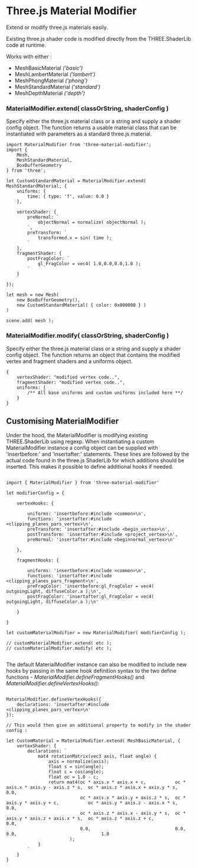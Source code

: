 
# Three.js Material Modifier

Extend or modify three.js materials easily.

Existing three.js shader code is modified directly from the THREE.ShaderLib code at runtime.

Works with either :

- MeshBasicMaterial *('basic')*
- MeshLambertMaterial *('lambert')*
- MeshPhongMaterial *('phong')*
- MeshStandardMaterial *('standard')*
- MeshDepthMaterial *('depth')*


### MaterialModifier.extend( classOrString, shaderConfig )
Specify either the three.js material class or a string and supply a shader config object.  The function returns a usable material class that can be instantiated with
parameters as a standard three.js material.

```
import MaterialModifier from 'three-material-modifier';
import {
	Mesh,
	MeshStandardMaterial,
	BoxBufferGeometry
} from 'three';

let CustomStandardMaterial = MaterialModifier.extend( MeshStandardMaterial, {
	uniforms: {
		time: { type: 'f', value: 0.0 }
	},

	vertexShader: {
		preNormal: `
			objectNormal = normalize( objectNormal );
		`,
		preTransform: `
    		transformed.x = sin( time );
    	`
	},
	fragmentShader: {
		postFragColor: `
			gl_FragColor = vec4( 1.0,0.0,0.0,1.0 );
		`
	}

});

let mesh = new Mesh(
    new BoxBufferGeometry(),
    new CustomStandardMaterial( { color: 0x000000 } )    
)

scene.add( mesh );

```

### MaterialModifier.modify( classOrString, shaderConfig )
Specify either the three.js material class or a string and supply a shader config object.  The function returns an object that contains the modified vertex and fragment shaders and a uniforms object.

```
{
	vertexShader: "modified vertex code..",
	fragmentShader: "modified vertex code..",
	uniforms: {
		/** All base uniforms and custom uniforms included here **/
	}
}
```





## Customising MaterialModifier

Under the hood, the MaterialModifier is modifying existing THREE.ShaderLib using regexp.
When instantiating a custom MaterialModifier instance a config object can be supplied with
'insertbefore:' and 'insertafter:' statements.  These lines are followed by the actual code found in the three.js ShaderLib for which additions should be inserted.  This makes it possible to define additional hooks if needed.

```

import { MaterialModifier } from 'three-material-modifier'

let modifierConfig = {

    vertexHooks: {

        uniforms: 'insertbefore:#include <common>\n',
        functions: 'insertafter:#include <clipping_planes_pars_vertex>\n',
        preTransform: 'insertafter:#include <begin_vertex>\n',
        postTransform: 'insertafter:#include <project_vertex>\n',
        preNormal: 'insertafter:#include <beginnormal_vertex>\n'

    },

    fragmentHooks: {

        uniforms: 'insertbefore:#include <common>\n',
        functions: 'insertafter:#include <clipping_planes_pars_fragment>\n',
        preFragColor: 'insertbefore:gl_FragColor = vec4( outgoingLight, diffuseColor.a );\n',
        postFragColor: 'insertafter:gl_FragColor = vec4( outgoingLight, diffuseColor.a );\n'

    }

}

let customMaterialModifier = new MaterialModifier( modifierConfig );

// customMaterialModifier.extend( etc );
// customMaterialModifier.modify( etc );


```

The default MaterialModifier instance can also be modified to include new hooks by passing in the same hook definition syntax to the two define functions - *MaterialModifier.defineFragmentHooks()* and *MaterialModifier.defineVertexHooks()*:

```

MaterialModifier.defineVertexHooks({
	declarations: 'insertafter:#include <clipping_planes_pars_vertex>\n'
});

// This would then give an additional property to modify in the shader config :

let CustomMaterial = MaterialModifier.extend( MeshBasicMaterial, {
	vertexShader: {
		declarations: `
			mat4 rotationMatrix(vec3 axis, float angle) {
			    axis = normalize(axis);
			    float s = sin(angle);
			    float c = cos(angle);
			    float oc = 1.0 - c;
			    return mat4(oc * axis.x * axis.x + c,           oc * axis.x * axis.y - axis.z * s,  oc * axis.z * axis.x + axis.y * s,  0.0,
			                oc * axis.x * axis.y + axis.z * s,  oc * axis.y * axis.y + c,           oc * axis.y * axis.z - axis.x * s,  0.0,
			                oc * axis.z * axis.x - axis.y * s,  oc * axis.y * axis.z + axis.x * s,  oc * axis.z * axis.z + c,           0.0,
			                0.0,                                0.0,                                0.0,                                1.0
			            );
			}
		`
	}
}


```
